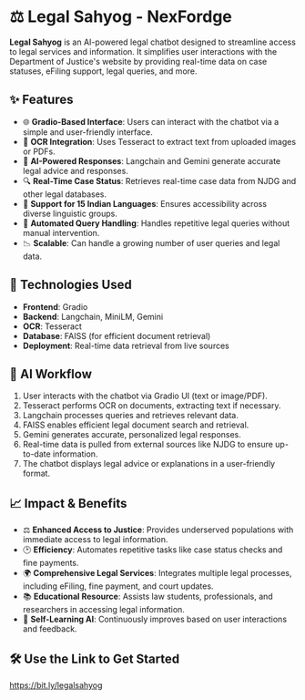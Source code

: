 # ⚖️ Legal Sahyog - NexFordge

**Legal Sahyog** is an AI-powered legal chatbot designed to streamline access to legal services and information. It simplifies user interactions with the Department of Justice's website by providing real-time data on case statuses, eFiling support, legal queries, and more.

## ✨ Features

- 🌐 **Gradio-Based Interface**: Users can interact with the chatbot via a simple and user-friendly interface.
- 📄 **OCR Integration**: Uses Tesseract to extract text from uploaded images or PDFs.
- 🤖 **AI-Powered Responses**: Langchain and Gemini generate accurate legal advice and responses.
- 🔍 **Real-Time Case Status**: Retrieves real-time case data from NJDG and other legal databases.
- 💬 **Support for 15 Indian Languages**: Ensures accessibility across diverse linguistic groups.
- 📑 **Automated Query Handling**: Handles repetitive legal queries without manual intervention.
- 📉 **Scalable**: Can handle a growing number of user queries and legal data.

## 🚀 Technologies Used

- **Frontend**: Gradio
- **Backend**: Langchain, MiniLM, Gemini
- **OCR**: Tesseract
- **Database**: FAISS (for efficient document retrieval)
- **Deployment**: Real-time data retrieval from live sources

## 🧠 AI Workflow

1. User interacts with the chatbot via Gradio UI (text or image/PDF).
2. Tesseract performs OCR on documents, extracting text if necessary.
3. Langchain processes queries and retrieves relevant data.
4. FAISS enables efficient legal document search and retrieval.
5. Gemini generates accurate, personalized legal responses.
6. Real-time data is pulled from external sources like NJDG to ensure up-to-date information.
7. The chatbot displays legal advice or explanations in a user-friendly format.

## 📈 Impact & Benefits

- ⚖️ **Enhanced Access to Justice**: Provides underserved populations with immediate access to legal information.
- 🕑 **Efficiency**: Automates repetitive tasks like case status checks and fine payments.
- 🌍 **Comprehensive Legal Services**: Integrates multiple legal processes, including eFiling, fine payment, and court updates.
- 📚 **Educational Resource**: Assists law students, professionals, and researchers in accessing legal information.
- 🔄 **Self-Learning AI**: Continuously improves based on user interactions and feedback.

## 🛠️ Use the Link to Get Started

https://bit.ly/legalsahyog
